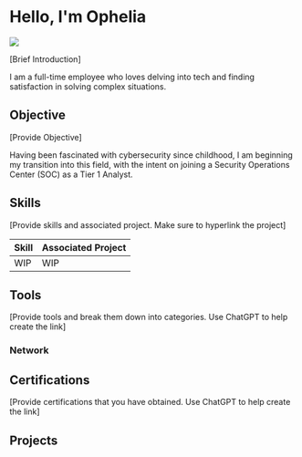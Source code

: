 # Hello, I'm Ophelia
 
<a href="https://linkedin.com/in/CrystallineMage"><img src="https://img.shields.io/badge/-LinkedIn-0072b1?&style=for-the-badge&logo=linkedin&logoColor=white" /></a>
 
[Brief Introduction]

I am a full-time employee who loves delving into tech and finding satisfaction in solving complex situations.
 
## Objective
 [Provide Objective]
 
 Having been fascinated with cybersecurity since childhood, I am beginning my transition into this field, with the intent on joining a Security Operations Center (SOC) as a Tier 1 Analyst.
 
## Skills
 [Provide skills and associated project. Make sure to hyperlink the project]
 
 | Skill                                         | Associated Project         |
 |-----------------------------------------------|----------------------------|
 |WIP | WIP|
 
## Tools
 [Provide tools and break them down into categories. Use ChatGPT to help create the link]

### Network
 
<div>

</div>
 
## Certifications
[Provide certifications that you have obtained. Use ChatGPT to help create the link]
<div>
 
</div>
 
## Projects
 
